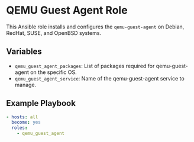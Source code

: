 # QEMU Guest Agent Role

This Ansible role installs and configures the `qemu-guest-agent` on Debian, RedHat, SUSE, and OpenBSD systems.

## Variables

- `qemu_guest_agent_packages`: List of packages required for qemu-guest-agent on the specific OS.
- `qemu_guest_agent_service`: Name of the qemu-guest-agent service to manage.

## Example Playbook

```yaml
- hosts: all
  become: yes
  roles:
    - qemu_guest_agent